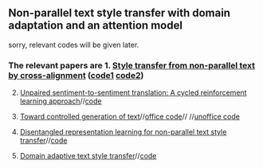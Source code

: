 ## Non-parallel text style transfer with domain adaptation and an attention model
sorry, relevant codes will be given later.
### The relevant papers are 1.  [Style transfer from non-parallel text by cross-alignment](https://arxiv.org/pdf/1705.09655.pdf) ([code1](https://github.com/shentianxiao/language-style-transfer) [code2](https://github.com/cookielee77/DAST/tree/master/network))

   2.  [Unpaired sentiment-to-sentiment translation: A cycled reinforcement learning approach](https://arxiv.org/pdf/1805.05181.pdf)//[code](https://github.com/lancopku/unpaired-sentiment-translation)
                        
   3.  [Toward controlled generation of text](https://arxiv.org/pdf/1703.00955.pdf)//[office code](https://github.com/asyml/texar/tree/master/examples/text_style_transfer)// //[unoffice code](https://github.com/cookielee77/DAST/tree/master/network)
                        
   4.  [Disentangled representation learning for non-parallel text style transfer](https://www.aclweb.org/anthology/P19-1041.pdf)//[code](https://github.com/vineetjohn/linguistic-style-transfer)

   5.  [Domain adaptive text style transfer](https://arxiv.org/pdf/1908.09395.pdf)//[code](https://github.com/cookielee77/DAST/tree/master/network)
